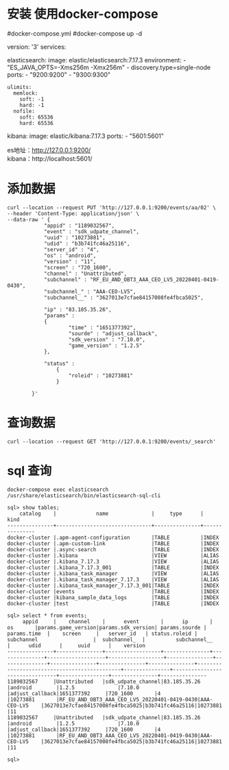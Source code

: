安装 使用docker-compose
======================

#docker-compose.yml
#docker-compose up -d

version: '3'
services:

  elasticsearch:
    image: elastic/elasticsearch:7.17.3
    environment: 
      - "ES_JAVA_OPTS=-Xms256m -Xmx256m"
      - discovery.type=single-node 
    ports:
      - "9200:9200"
      - "9300:9300"


    ulimits:
      memlock:
        soft: -1
        hard: -1
      nofile:
        soft: 65536
        hard: 65536
  kibana:
    image: elastic/kibana:7.17.3
    ports:
      - "5601:5601"
      
      
es地址：http://127.0.0.1:9200/    
kibana：http://localhost:5601/


添加数据
==============
```
curl --location --request PUT 'http://127.0.0.1:9200/events/aa/02' \
--header 'Content-Type: application/json' \
--data-raw ' {
            "appid" : "1189032567",
            "event" : "sdk_udpate_channel",
            "uuid" : "10273881",
            "udid" : "b3b741fc46a25116",
            "server_id" : "4",
            "os" : "android",
            "version" : "11",
            "screen" : "720_1600",
            "channel" : "Unattributed",
            "subchannel" : "RF_EU_AND_OBT3_AAA_CEO_LV5_20220401-0419-0430",
            "subchannel_" : "AAA-CEO-LV5",
            "subchannel__" : "3627013e7cfae84157008fe4fbca5025",
            
            "ip" : "83.185.35.26",
            "params" : 
            {
                    "time" : "1651377392",
                    "sourde" : "adjust_callback",
                    "sdk_version" : "7.10.0",
                    "game_version" : "1.2.5"
            },

            "status" :  
                {
                    "roleid" : "10273881"
                }

        }'
```

查询数据
========
```
curl --location --request GET 'http://127.0.0.1:9200/events/_search'
```


sql 查询
=========
```
docker-compose exec elasticsearch /usr/share/elasticsearch/bin/elasticsearch-sql-cli

sql> show tables;
    catalog    |             name              |     type      |     kind
---------------+-------------------------------+---------------+---------------
docker-cluster |.apm-agent-configuration       |TABLE          |INDEX
docker-cluster |.apm-custom-link               |TABLE          |INDEX
docker-cluster |.async-search                  |TABLE          |INDEX
docker-cluster |.kibana                        |VIEW           |ALIAS
docker-cluster |.kibana_7.17.3                 |VIEW           |ALIAS
docker-cluster |.kibana_7.17.3_001             |TABLE          |INDEX
docker-cluster |.kibana_task_manager           |VIEW           |ALIAS
docker-cluster |.kibana_task_manager_7.17.3    |VIEW           |ALIAS
docker-cluster |.kibana_task_manager_7.17.3_001|TABLE          |INDEX
docker-cluster |events                         |TABLE          |INDEX
docker-cluster |kibana_sample_data_logs        |TABLE          |INDEX
docker-cluster |test                           |TABLE          |INDEX

sql> select * from events;
     appid     |    channel    |      event       |      ip       |      os       |params.game_version|params.sdk_version| params.sourde |  params.time  |    screen     |   server_id   | status.roleid |                 subchannel                  |  subchannel_  |          subchannel__          |      udid      |     uuid      |    version
---------------+---------------+------------------+---------------+---------------+-------------------+------------------+---------------+---------------+---------------+---------------+---------------+---------------------------------------------+---------------+--------------------------------+----------------+---------------+---------------
1189032567     |Unattributed   |sdk_udpate_channel|83.185.35.26   |android        |1.2.5              |7.10.0            |adjust_callback|1651377392     |720_1600       |4              |10273881       |RF_EU_AND_OBT3_AAA_CEO_LV5_20220401-0419-0430|AAA-CEO-LV5    |3627013e7cfae84157008fe4fbca5025|b3b741fc46a25116|10273881       |11
1189032567     |Unattributed   |sdk_udpate_channel|83.185.35.26   |android        |1.2.5              |7.10.0            |adjust_callback|1651377392     |720_1600       |4              |10273881       |RF_EU_AND_OBT3_AAA_CEO_LV5_20220401-0419-0430|AAA-CEO-LV5    |3627013e7cfae84157008fe4fbca5025|b3b741fc46a25116|10273881       |11

sql>
```
